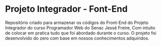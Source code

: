 # Projeto Integrador - Font-End
Repositório criado para armazenar os códigos do Front-End do Projeto Integrador do curso Programador Web do Senac Jessé Freire, Com intuito de colocar em pratica tudo que foi abordado durante o curso.
O projeto foi desenvolvido do zero com base em nossos conhecimentos adquiridos.